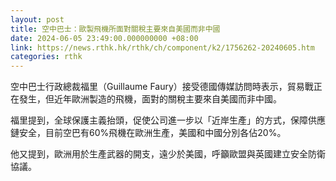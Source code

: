 ```yaml
---
layout: post
title: 空中巴士：歐製飛機所面對關稅主要來自美國而非中國
date: 2024-06-05 23:49:00.000000000 +08:00
link: https://news.rthk.hk/rthk/ch/component/k2/1756262-20240605.htm
categories: rthk
---
```


空中巴士行政總裁福里（Guillaume Faury）接受德國傳媒訪問時表示，貿易戰正在發生，但近年歐洲製造的飛機，面對的關稅主要來自美國而非中國。

福里提到，全球保護主義抬頭，促使公司進一步以「近岸生產」的方式，保障供應鏈安全，目前空巴有60%飛機在歐洲生產，美國和中國分別各佔20%。

他又提到，歐洲用於生產武器的開支，遠少於美國，呼籲歐盟與英國建立安全防衛協議。
